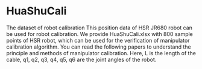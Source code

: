 # HuaShuCali
The dataset of robot calibration
This position data of HSR JR680 robot can be used for robot calibration. We provide HuaShuCali.xlsx with 800 sample points of HSR robot, which can be used for the verification of manipulator calibration algorithm. You can read the following papers to understand the principle and methods of manipulator calibration. Here, L is the length of the cable, q1, q2, q3, q4, q5, q6 are the joint angles of the robot.
